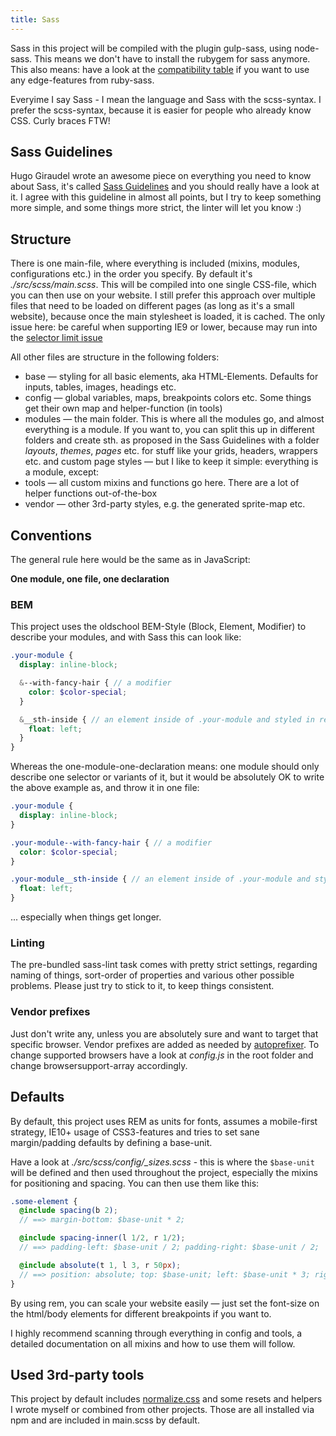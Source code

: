 ```yaml
---
title: Sass
---
```


Sass in this project will be compiled with the plugin gulp-sass, using node-sass. This means we don't have to install the rubygem for sass anymore. This also means: have a look at the [compatibility table](http://sass-compatibility.github.io/) if you want to use any edge-features from ruby-sass.

Everyime I say Sass - I mean the language and Sass with the scss-syntax. I prefer the scss-syntax, because it is easier for people who already know CSS. Curly braces FTW!

## Sass Guidelines

Hugo Giraudel wrote an awesome piece on everything you need to know about Sass, it's called [Sass Guidelines](http://sass-guidelin.es/) and you should really have a look at it. I agree with this guideline in almost all points, but I try to keep something more simple, and some things more strict, the linter will let you know :)

## Structure

There is one main-file, where everything is included (mixins, modules, configurations etc.) in the order you specify. By default it's *./src/scss/main.scss*. This will be compiled into one single CSS-file, which you can then use on your website. I still prefer this approach over multiple files that need to be loaded on different pages (as long as it's a small website), because once the main stylesheet is loaded, it is cached. The only issue here: be careful when supporting IE9 or lower, because may run into the [selector limit issue](http://blesscss.com/)

All other files are structure in the following folders:

- base — styling for all basic elements, aka HTML-Elements. Defaults for inputs, tables, images, headings etc.
- config — global variables, maps, breakpoints colors etc. Some things get their own map and helper-function (in tools)
- modules — the main folder. This is where all the modules go, and almost everything is a module. If you want to, you can split this up in different folders and create sth. as proposed in the Sass Guidelines with a folder *layouts*, *themes*, *pages* etc. for stuff like your grids, headers, wrappers etc. and custom page styles — but I like to keep it simple: everything is a module, except:
- tools — all custom mixins and functions go here. There are a lot of helper functions out-of-the-box
- vendor — other 3rd-party styles, e.g. the generated sprite-map etc.

## Conventions

The general rule here would be the same as in JavaScript:

__One module, one file, one declaration__

### BEM

This project uses the oldschool BEM-Style (Block, Element, Modifier) to describe your modules, and with Sass this can look like:

```scss
.your-module {
  display: inline-block;

  &--with-fancy-hair { // a modifier
    color: $color-special;
  }

  &__sth-inside { // an element inside of .your-module and styled in relation to it
    float: left;
  }
}
```

Whereas the one-module-one-declaration means: one module should only describe one selector or variants of it, but it would be absolutely OK to write the above example as, and throw it in one file:

```scss
.your-module {
  display: inline-block;
}

.your-module--with-fancy-hair { // a modifier
  color: $color-special;
}

.your-module__sth-inside { // an element inside of .your-module and styled in relation to it
  float: left;
}
```

... especially when things get longer.

### Linting

The pre-bundled sass-lint task comes with pretty strict settings, regarding naming of things, sort-order of properties and various other possible problems. Please just try to stick to it, to keep things consistent.

### Vendor prefixes

Just don't write any, unless you are absolutely sure and want to target that specific browser. Vendor prefixes are added as needed by [autoprefixer](https://github.com/postcss/autoprefixer). To change supported browsers have a look at *config.js* in the root folder and change browsersupport-array accordingly.

## Defaults

By default, this project uses REM as units for fonts, assumes a mobile-first strategy, IE10+ usage of CSS3-features and tries to set sane margin/padding defaults by defining a base-unit.

Have a look at *./src/scss/config/_sizes.scss* - this is where the `$base-unit` will be defined and then used throughout the project, especially the mixins for positioning and spacing. You can then use them like this:

```scss
.some-element {
  @include spacing(b 2); 
  // ==> margin-bottom: $base-unit * 2;

  @include spacing-inner(l 1/2, r 1/2);
  // ==> padding-left: $base-unit / 2; padding-right: $base-unit / 2;

  @include absolute(t 1, l 3, r 50px);
  // ==> position: absolute; top: $base-unit; left: $base-unit * 3; right: 50px;
}
```

By using rem, you can scale your website easily — just set the font-size on the html/body elements for different breakpoints if you want to.

I highly recommend scanning through everything in config and tools, a detailed documentation on all mixins and how to use them will follow.

## Used 3rd-party tools

This project by default includes [normalize.css](http://necolas.github.io/normalize.css/) and some resets and helpers I wrote myself or combined from other projects. Those are all installed via npm and are included in main.scss by default.
